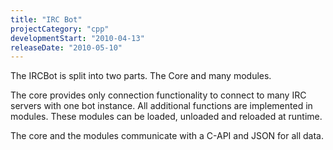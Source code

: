 ```yaml
---
title: "IRC Bot"
projectCategory: "cpp"
developmentStart: "2010-04-13"
releaseDate: "2010-05-10"
---
```


The IRCBot is split into two parts. The Core and many modules.

The core provides only connection functionality to connect to many IRC servers 
with one bot instance. All additional functions are implemented in modules. 
These modules can be loaded, unloaded and reloaded at runtime.

The core and the modules communicate with a C-API and JSON for all data.
